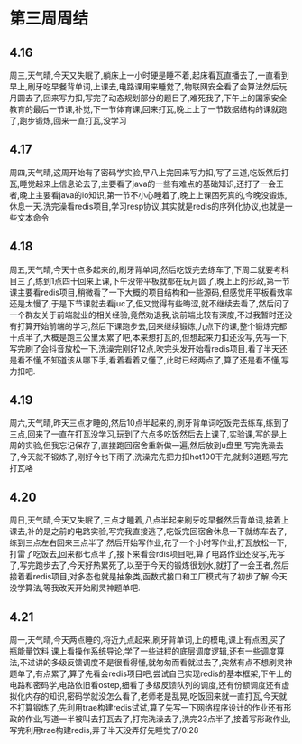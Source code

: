 # 第三周周结

## 4.16
  周三,天气晴,今天又失眠了,躺床上一小时硬是睡不着,起床看瓦直播去了,一直看到早上,刷牙吃早餐背单词,上课去,电路课用来睡觉了,物联网安全看了会算法然后玩月圆去了,回来写力扣,写完了动态规划部分的题目了,难死我了,下午上的国家安全教育的最后一节课,补觉,下一节体育课,回来打瓦,晚上上了一节数据结构的课就跑了,跑步锻炼,回来一直打瓦,没学习

## 4.17
  周四,天气晴,这周开始有了密码学实验,早八上完回来写力扣,写了三道,吃饭然后打瓦,睡觉起来上信息论去了,主要看了java的一些有难点的基础知识,还打了一会王者,晚上主要看java的io知识,第一节不小心睡着了,晚上上课困死真的,今晚没锻炼,休息一天.洗完澡看redis项目,学习resp协议,其实就是redis的序列化协议,也就是一些文本命令

## 4.18
  周五,天气晴,今天十点多起来的,刷牙背单词,然后吃饭完去练车了,下周二就要考科目三了,练到1点四十回来上课,下午没带平板就都在玩月圆了,晚上上的形政,第一节课主要看redis项目,稍微看了一下大概的项目结构和一些源码,但感觉用平板看效率还是太慢了,于是下节课就去看juc了,但又觉得有些晦涩,就不继续去看了,然后问了一个群友关于前端就业的相关经验,竟然劝退我,说前端比较有深度,不过我暂时还没有打算开始前端的学习,然后下课跑步去,回来继续锻炼,九点下的课,整个锻炼完都十点半了,大概是跑三公里太累了吧,本来想打瓦的,但想起来力扣还没写,先写一下,写完刷了会抖音放松一下,洗澡完刚好12点,吹完头发开始看redis项目,看了半天还是看不懂,不知道该从哪下手,看着看着又懂了,此时已经两点了,算了还是看不懂,写力扣吧.

## 4.19
  周六,天气晴,昨天三点才睡的,然后10点半起来的,刷牙背单词吃饭完去练车,练到了三点,回来了一直在打瓦没学习,玩到了六点多吃饭然后去上课了,实验课,写的是上周的实验,但我忘记保存了,直接跑回宿舍重新做一遍,然后放到u盘里,写完洗澡去了,今天就不锻炼了,刚好今也下雨了,洗澡完先把力扣hot100干完,就剩3道题,写完打瓦咯
## 4.20
  周日,天气晴,今天又失眠了,三点才睡着,八点半起来刷牙吃早餐然后背单词,接着上课去,补的是之前的电路实验,写完我直接逃了,吃饭完回宿舍休息一下就练车去了,练到三点左右回来三点半了,然后开始写作业,花了一个小时写作业,打瓦放松一下,打雷了吃饭去,回来都七点半了,接下来看会rdis项目吧,算了电路作业还没写,先写了,写完跑步去了,今天好热累死了,以至于今天的锻炼很划水,就打了一会王者,然后接着看redis项目,对多态也就是抽象类,函数式接口和工厂模式有了初步了解,今天没学算法,等我改天开始刷灵神题单吧.

## 4.21
  周一,天气晴,今天两点睡的,将近九点起来,刷牙背单词,上的模电,课上有点困,买了瓶能量饮料,课上看操作系统导论,学了一些进程的底层调度逻辑,还有一些调度算法,不过讲的多级反馈调度不是很看得懂,就匆匆而看就过去了,突然有点不想刷灵神题单了,有点累了,算了先看会redis项目吧,尝试自己实现redis的基本框架,下午上的电路和密码学,电路依旧看ostep,细看了多级反馈队列的调度,还有份额调度还有虚拟化内存的知识,密码学就没怎么看了,老师老是乱晃,吃饭回来就一直打瓦,今天就不打算锻炼了,先利用trae构建redis试试,算了先写一下网络程序设计的作业还有形政的作业,写道一半被叫去打瓦去了,打完洗澡去了,洗完23点半了,接着写形政作业,写完利用trae构建redis,弄了半天没弄好先睡觉了/0:28
